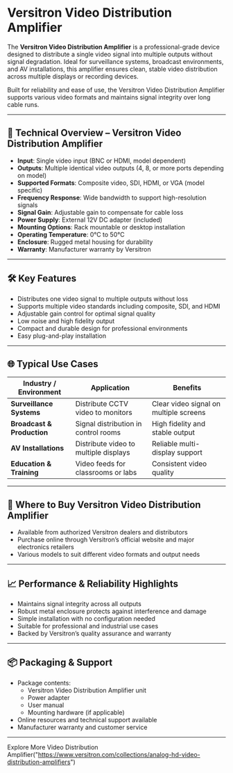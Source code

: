 # Versitron Video Distribution Amplifier

The **Versitron Video Distribution Amplifier** is a professional-grade device designed to distribute a single video signal into multiple outputs without signal degradation. Ideal for surveillance systems, broadcast environments, and AV installations, this amplifier ensures clean, stable video distribution across multiple displays or recording devices.

Built for reliability and ease of use, the Versitron Video Distribution Amplifier supports various video formats and maintains signal integrity over long cable runs.

---

## 🔧 Technical Overview – Versitron Video Distribution Amplifier

- **Input**: Single video input (BNC or HDMI, model dependent)  
- **Outputs**: Multiple identical video outputs (4, 8, or more ports depending on model)  
- **Supported Formats**: Composite video, SDI, HDMI, or VGA (model specific)  
- **Frequency Response**: Wide bandwidth to support high-resolution signals  
- **Signal Gain**: Adjustable gain to compensate for cable loss  
- **Power Supply**: External 12V DC adapter (included)  
- **Mounting Options**: Rack mountable or desktop installation  
- **Operating Temperature**: 0°C to 50°C  
- **Enclosure**: Rugged metal housing for durability  
- **Warranty**: Manufacturer warranty by Versitron  

---

## 🛠️ Key Features

- Distributes one video signal to multiple outputs without loss  
- Supports multiple video standards including composite, SDI, and HDMI  
- Adjustable gain control for optimal signal quality  
- Low noise and high fidelity output  
- Compact and durable design for professional environments  
- Easy plug-and-play installation  

---

## 🌐 Typical Use Cases

| Industry / Environment   | Application                       | Benefits                          |
|--------------------------|---------------------------------|----------------------------------|
| **Surveillance Systems** | Distribute CCTV video to monitors | Clear video signal on multiple screens |
| **Broadcast & Production** | Signal distribution in control rooms | High fidelity and stable output    |
| **AV Installations**      | Distribute video to multiple displays | Reliable multi-display support    |
| **Education & Training** | Video feeds for classrooms or labs | Consistent video quality          |

---

## 🛒 Where to Buy Versitron Video Distribution Amplifier

- Available from authorized Versitron dealers and distributors  
- Purchase online through Versitron’s official website and major electronics retailers  
- Various models to suit different video formats and output needs  

---

## 📈 Performance & Reliability Highlights

- Maintains signal integrity across all outputs  
- Robust metal enclosure protects against interference and damage  
- Simple installation with no configuration needed  
- Suitable for professional and industrial use cases  
- Backed by Versitron’s quality assurance and warranty  

---

## 📦 Packaging & Support

- Package contents:
  - Versitron Video Distribution Amplifier unit  
  - Power adapter  
  - User manual  
  - Mounting hardware (if applicable)  
- Online resources and technical support available  
- Manufacturer warranty and customer service  

---

Explore More  Video Distribution Amplifier("https://www.versitron.com/collections/analog-hd-video-distribution-amplifiers")


